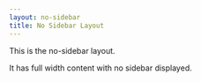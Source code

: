```yaml
---
layout: no-sidebar
title: No Sidebar Layout
---
```

This is the no-sidebar layout.

It has full width content with no sidebar displayed.
